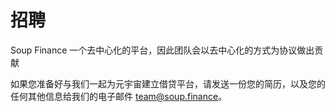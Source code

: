 # 招聘

Soup Finance 一个去中心化的平台，因此团队会以去中心化的方式为协议做出贡献

如果您准备好与我们一起为元宇宙建立借贷平台，请发送一份您的简历，以及您的任何其他信息给我们的电子邮件 team@soup.finance。
